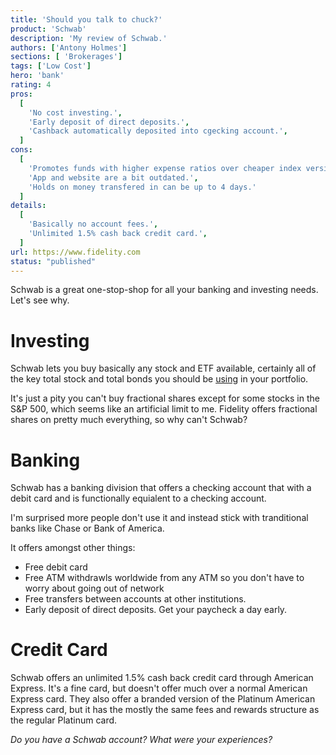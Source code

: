 ```yaml
---
title: 'Should you talk to chuck?'
product: 'Schwab'
description: 'My review of Schwab.'
authors: ['Antony Holmes']
sections: [ 'Brokerages']
tags: ['Low Cost']
hero: 'bank'
rating: 4
pros:
  [
    'No cost investing.',
    'Early deposit of direct deposits.',
    'Cashback automatically deposited into cgecking account.',
  ]
cons:
  [
    'Promotes funds with higher expense ratios over cheaper index versions.',
    'App and website are a bit outdated.',
    'Holds on money transfered in can be up to 4 days.'
  ]
details:
  [
    'Basically no account fees.',
    'Unlimited 1.5% cash back credit card.',
  ]
url: https://www.fidelity.com
status: "published"
---
```


Schwab is a great one-stop-shop for all your banking and investing needs. Let's see why.

<!-- end -->

# Investing

Schwab lets you buy basically any stock and ETF available, certainly all of the key total stock and total bonds you should be [using](/blog/2021-12-09-the-vanilla-investor) in your portfolio.

It's just a pity you can't buy fractional shares except for some stocks in the S&P 500, which seems like an artificial limit to me. Fidelity offers fractional shares on pretty much everything, so why can't Schwab?

# Banking

Schwab has a banking division that offers a checking account that with a debit card and is functionally equialent to a checking account.

I'm surprised more people don't use it and instead stick with tranditional banks like Chase or Bank of America.

It offers amongst other things:

- Free debit card
- Free ATM withdrawls worldwide from any ATM so you don't have to worry about going out of network
- Free transfers between accounts at other institutions.
- Early deposit of direct deposits. Get your paycheck a day early.


# Credit Card

Schwab offers an unlimited 1.5% cash back credit card through American Express. It's a fine card, but doesn't offer much over a normal American Express card. They also offer a branded version of the Platinum American Express card, but it has the mostly the same fees and rewards structure as the regular Platinum card.

<!-- <div class="conclusion">
<h2>What"s not to love?</h2>
<ol>
    <li>Buy shares/ETFs in dollar amounts.</li>
    <li>Basically no account fees.</li>
    <li>Unlimited 2% cash back credit card.</li>
</ol>
</div> -->

_Do you have a Schwab account? What were your experiences?_
